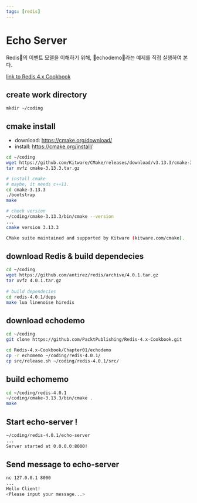 ```yaml
---
tags: [redis]
---
```


# Echo Server

Redis의 이벤트 모델을 이해하기 위해, echodemo라는 예제를 직접 실행하여 본다.

[link to Redis 4.x Cookbook](https://subscription.packtpub.com/book/big_data_and_business_intelligence/9781783988167/1/ch01lvl1sec16/understanding-the-redis-event-model)


## create work directory
```
mkdir ~/coding
```

## cmake install
- download: https://cmake.org/download/
- install: https://cmake.org/install/
```bash
cd ~/coding
wget https://github.com/Kitware/CMake/releases/download/v3.13.3/cmake-3.13.3.tar.gz
tar xvfz cmake-3.13.3.tar.gz

# install cmake
# maybe, it needs c++11.
cd cmake-3.13.3
./bootstrap
make

# check version
~/coding/cmake-3.13.3/bin/cmake --version
...
cmake version 3.13.3

CMake suite maintained and supported by Kitware (kitware.com/cmake).
```

## download Redis & build dependecies
```bash
cd ~/coding
wget https://github.com/antirez/redis/archive/4.0.1.tar.gz
tar xvfz 4.0.1.tar.gz
 
# build dependecies
cd redis-4.0.1/deps
make lua linenoise hiredis
```

## download echodemo
```bash
cd ~/coding
git clone https://github.com/PacktPublishing/Redis-4.x-Cookbook.git

cd Redis-4.x-Cookbook/Chapter01/echodemo
cp -r echomemo ~/coding/redis-4.0.1/
cp src/release.sh ~/coding/redis-4.0.1/src/
```

## build echomemo
```bash
cd ~/coding/redis-4.0.1
~/coding/cmake-3.13.3/bin/cmake .
make
```

## Start echo-server !
```bash
~/coding/redis-4.0.1/echo-server
...
Server started at 0.0.0.0:8000!
```

## Send message to echo-server
```bash
nc 127.0.0.1 8000
...
Hello Client!
<Please input your message...>
```